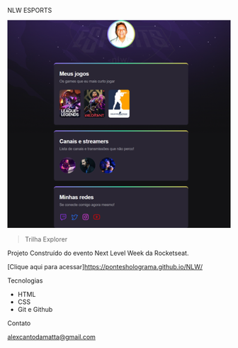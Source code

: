 NLW ESPORTS

![preview](./.github/preview.png)

> Trilha Explorer

Projeto Construído do evento Next Level Week da Rocketseat.

[Clique aqui para acessar]https://pontesholograma.github.io/NLW/



Tecnologias

- HTML
- CSS
- Git e Github

Contato

alexcantodamatta@gmail.com
